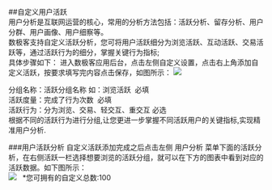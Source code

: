##自定义用户活跃  
用户分析是互联网运营的核心，常用的分析方法包括：活跃分析、留存分析、用户分群、用户画像、用户细察等。  
数极客支持自定义活跃分析，您可将用户活跃细分为浏览活跃、互动活跃、交易活跃等，通过活跃行为的细分，掌握关键行为指标;  
具体步骤如下： 进入数极客应用后台，点击左侧自定义设置，点击右上角添加自定义活跃，按要求填写完内容点击保存，如图所示：
![](http://www.shujike.com/images/h5/huoyue.png)   
  
分组名称：活跃分组名称 如：浏览活跃  必填  
活跃度量：完成了行为次数  必填  
活跃行为：分为浏览、交易、轻交互、重交互 必选  
根据不同的活跃行为进行分组,让您更进一步掌握不同活跃用户的关键指标,实现精准用户分析.  
  
###用户活跃分析 
自定义活跃添加完成之后点击左侧 用户分析 菜单下面的活跃分析，在右侧活跃一栏选择想要浏览的活跃分组，就可以在下方的图表中看到对应的活跃数据。如下图所示：  
![](http://www.shujike.com/images/h5/huoyuetu.png)  
*您可拥有的自定义总数:100  
